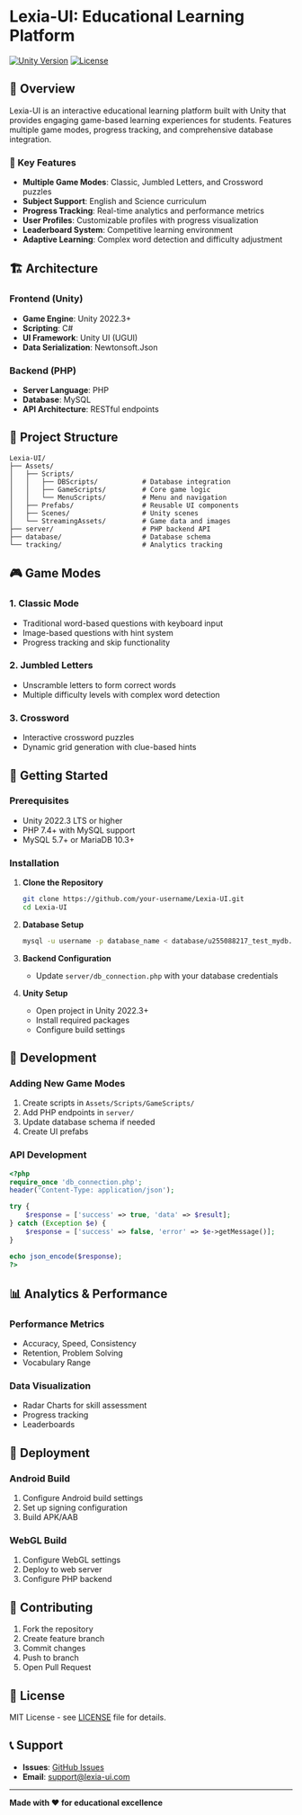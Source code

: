 # Lexia-UI: Educational Learning Platform

[![Unity Version](https://img.shields.io/badge/Unity-2022.3%2B-blue.svg)](https://unity.com/)
[![License](https://img.shields.io/badge/License-MIT-green.svg)](LICENSE)

## 📖 Overview

Lexia-UI is an interactive educational learning platform built with Unity that provides engaging game-based learning experiences for students. Features multiple game modes, progress tracking, and comprehensive database integration.

### 🎯 Key Features

- **Multiple Game Modes**: Classic, Jumbled Letters, and Crossword puzzles
- **Subject Support**: English and Science curriculum
- **Progress Tracking**: Real-time analytics and performance metrics
- **User Profiles**: Customizable profiles with progress visualization
- **Leaderboard System**: Competitive learning environment
- **Adaptive Learning**: Complex word detection and difficulty adjustment

## 🏗️ Architecture

### Frontend (Unity)
- **Game Engine**: Unity 2022.3+
- **Scripting**: C#
- **UI Framework**: Unity UI (UGUI)
- **Data Serialization**: Newtonsoft.Json

### Backend (PHP)
- **Server Language**: PHP
- **Database**: MySQL
- **API Architecture**: RESTful endpoints

## 📁 Project Structure

```
Lexia-UI/
├── Assets/
│   ├── Scripts/
│   │   ├── DBScripts/           # Database integration
│   │   ├── GameScripts/         # Core game logic
│   │   └── MenuScripts/         # Menu and navigation
│   ├── Prefabs/                 # Reusable UI components
│   ├── Scenes/                  # Unity scenes
│   └── StreamingAssets/         # Game data and images
├── server/                      # PHP backend API
├── database/                    # Database schema
└── tracking/                    # Analytics tracking
```

## 🎮 Game Modes

### 1. Classic Mode
- Traditional word-based questions with keyboard input
- Image-based questions with hint system
- Progress tracking and skip functionality

### 2. Jumbled Letters
- Unscramble letters to form correct words
- Multiple difficulty levels with complex word detection

### 3. Crossword
- Interactive crossword puzzles
- Dynamic grid generation with clue-based hints

## 🚀 Getting Started

### Prerequisites
- Unity 2022.3 LTS or higher
- PHP 7.4+ with MySQL support
- MySQL 5.7+ or MariaDB 10.3+

### Installation

1. **Clone the Repository**
   ```bash
   git clone https://github.com/your-username/Lexia-UI.git
   cd Lexia-UI
   ```

2. **Database Setup**
   ```bash
   mysql -u username -p database_name < database/u255088217_test_mydb.sql
   ```

3. **Backend Configuration**
   - Update `server/db_connection.php` with your database credentials

4. **Unity Setup**
   - Open project in Unity 2022.3+
   - Install required packages
   - Configure build settings

## 🔧 Development

### Adding New Game Modes
1. Create scripts in `Assets/Scripts/GameScripts/`
2. Add PHP endpoints in `server/`
3. Update database schema if needed
4. Create UI prefabs

### API Development
```php
<?php
require_once 'db_connection.php';
header('Content-Type: application/json');

try {
    $response = ['success' => true, 'data' => $result];
} catch (Exception $e) {
    $response = ['success' => false, 'error' => $e->getMessage()];
}

echo json_encode($response);
?>
```

## 📊 Analytics & Performance

### Performance Metrics
- Accuracy, Speed, Consistency
- Retention, Problem Solving
- Vocabulary Range

### Data Visualization
- Radar Charts for skill assessment
- Progress tracking
- Leaderboards

## 🚀 Deployment

### Android Build
1. Configure Android build settings
2. Set up signing configuration
3. Build APK/AAB

### WebGL Build
1. Configure WebGL settings
2. Deploy to web server
3. Configure PHP backend

## 🤝 Contributing

1. Fork the repository
2. Create feature branch
3. Commit changes
4. Push to branch
5. Open Pull Request

## 📝 License

MIT License - see [LICENSE](LICENSE) file for details.

## 📞 Support

- **Issues**: [GitHub Issues](https://github.com/your-username/Lexia-UI/issues)
- **Email**: support@lexia-ui.com

---

**Made with ❤️ for educational excellence**
